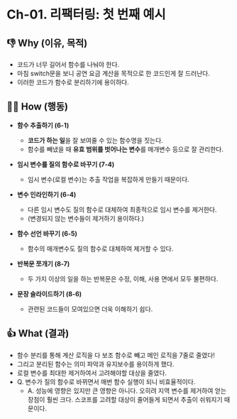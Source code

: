 # Ch-01. 리팩터링: 첫 번째 예시

## 👎 Why (이유, 목적)

- 코드가 너무 길어서 함수를 나눠야 한다.
- 마침 switch문을 보니 공연 요금 계산을 목적으로 한 코드인게 잘 드러난다.
- 이러한 코드가 함수로 분리하기에 용이하다.

## 👨‍💻 How (행동)

- **함수 추출하기 (6-1)**

  - **코드가 하는 일**을 잘 보여줄 수 있는 함수명을 짓는다.
  - 함수를 빼냈을 때 **유효 범위를 벗어나는 변수**를 매개변수 등으로 잘 관리한다.

- **임시 변수를 질의 함수로 바꾸기 (7-4)**

  - 임시 변수(로컬 변수)는 추출 작업을 복잡하게 만들기 때문이다.

- **변수 인라인하기 (6-4)**

  - 다른 임시 변수도 질의 함수로 대체하여 최종적으로 임시 변수를 제거한다.
  - (변경되지 않는 변수들이 제거하기 용이하다.)

- **함수 선언 바꾸기 (6-5)**

  - 함수의 매개변수도 질의 함수로 대체하여 제거할 수 있다.

- **반복문 쪼개기 (8-7)**

  - 두 가지 이상의 일을 하는 반복문은 수정, 이해, 사용 면에서 모두 불편하다.

- **문장 슬라이드하기 (8-6)**
  - 관련된 코드들이 모여있으면 더욱 이해하기 쉽다.

## 👍 What (결과)

- 함수 분리를 통해 계산 로직을 다 보조 함수로 빼고 메인 로직을 7줄로 줄였다!
- 그리고 분리된 함수는 의미 파악과 유지보수를 용이하게 했다.
- 로컬 변수를 최대한 제거하여서 고려해야할 대상을 줄였다.
- Q. 변수가 질의 함수로 바뀌면서 매번 함수 실행이 되니 비효율적이다.
  - A. 성능에 영향은 있지만 큰 영향은 아니다. 오히려 지역 변수를 제거하여 얻는 장점이 훨씬 크다. 스코프를 고려할 대상이 줄어들게 되면서 추출이 쉬워지기 때문이다.
